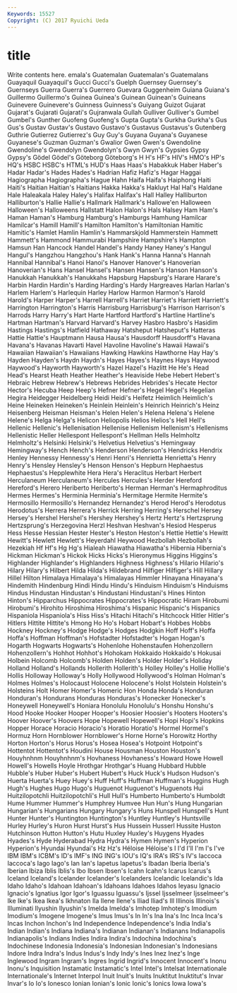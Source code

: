 ```yaml
---
Keywords: 15527 
Copyright: (C) 2017 Ryuichi Ueda
---
```


# title

Write contents here.
emala's Guatemalan Guatemalan's Guatemalans Guayaquil Guayaquil's Gucci Gucci's Guelph
Guernsey Guernsey's Guernseys Guerra Guerra's Guerrero Guevara Guggenheim Guiana Guiana's
Guillermo Guillermo's Guinea Guinea's Guinean Guinean's Guineans Guinevere Guinevere's Guinness
Guinness's Guiyang Guizot Gujarat Gujarat's Gujarati Gujarati's Gujranwala Gullah Gulliver
Gulliver's Gumbel Gumbel's Gunther Guofeng Guofeng's Gupta Gupta's Gurkha Gurkha's
Gus Gus's Gustav Gustav's Gustavo Gustavo's Gustavus Gustavus's Gutenberg Guthrie
Gutierrez Gutierrez's Guy Guy's Guyana Guyana's Guyanese Guyanese's Guzman Guzman's
Gwalior Gwen Gwen's Gwendoline Gwendoline's Gwendolyn Gwendolyn's Gwyn Gwyn's Gypsies
Gypsy Gypsy's Gödel Gödel's Göteborg Göteborg's H H's HF's HIV's
HMO's HP's HQ's HSBC HSBC's HTML's HUD's Haas Haas's Habakkuk
Haber Haber's Hadar Hadar's Hades Hades's Hadrian Hafiz Hafiz's Hagar
Haggai Hagiographa Hagiographa's Hague Hahn Haifa Haifa's Haiphong Haiti Haiti's
Haitian Haitian's Haitians Hakka Hakka's Hakluyt Hal Hal's Haldane Hale
Haleakala Haley Haley's Halifax Halifax's Hall Halley Halliburton Halliburton's Hallie
Hallie's Hallmark Hallmark's Hallowe'en Halloween Halloween's Halloweens Hallstatt Halon Halon's
Hals Halsey Ham Ham's Haman Haman's Hamburg Hamburg's Hamburgs Hamhung
Hamilcar Hamilcar's Hamill Hamill's Hamilton Hamilton's Hamiltonian Hamitic Hamitic's Hamlet
Hamlin Hamlin's Hammarskjold Hammerstein Hammett Hammett's Hammond Hammurabi Hampshire Hampshire's
Hampton Hamsun Han Hancock Handel Handel's Handy Haney Haney's Hangul
Hangul's Hangzhou Hangzhou's Hank Hank's Hanna Hanna's Hannah Hannibal Hannibal's
Hanoi Hanoi's Hanover Hanover's Hanoverian Hanoverian's Hans Hansel Hansel's Hansen
Hansen's Hanson Hanson's Hanukkah Hanukkah's Hanukkahs Hapsburg Hapsburg's Harare Harare's
Harbin Hardin Hardin's Harding Harding's Hardy Hargreaves Harlan Harlan's Harlem
Harlem's Harlequin Harley Harlow Harmon Harmon's Harold Harold's Harper Harper's
Harrell Harrell's Harriet Harriet's Harriett Harriett's Harrington Harrington's Harris Harrisburg
Harrisburg's Harrison Harrison's Harrods Harry Harry's Hart Harte Hartford Hartford's
Hartline Hartline's Hartman Hartman's Harvard Harvard's Harvey Hasbro Hasbro's Hasidim
Hastings Hastings's Hatfield Hathaway Hatsheput Hatsheput's Hatteras Hattie Hattie's Hauptmann
Hausa Hausa's Hausdorff Hausdorff's Havana Havana's Havanas Havarti Havel Havoline
Havoline's Hawaii Hawaii's Hawaiian Hawaiian's Hawaiians Hawking Hawkins Hawthorne Hay
Hay's Hayden Hayden's Haydn Haydn's Hayes Hayes's Haynes Hays Haywood
Haywood's Hayworth Hayworth's Hazel Hazel's Hazlitt He He's Head Head's
Hearst Heath Heather Heather's Heaviside Hebe Hebert Hebert's Hebraic Hebrew
Hebrew's Hebrews Hebrides Hebrides's Hecate Hector Hector's Hecuba Heep Heep's
Hefner Hefner's Hegel Hegel's Hegelian Hegira Heidegger Heidelberg Heidi Heidi's
Heifetz Heimlich Heimlich's Heine Heineken Heineken's Heinlein Heinlein's Heinrich Heinrich's
Heinz Heisenberg Heisman Heisman's Helen Helen's Helena Helena's Helene Helene's
Helga Helga's Helicon Heliopolis Helios Helios's Hell Hell's Hellenic Hellenic's
Hellenisation Hellenise Hellenism Hellenism's Hellenisms Hellenistic Heller Hellespont Hellespont's Hellman
Hells Helmholtz Helmholtz's Helsinki Helsinki's Helvetius Helvetius's Hemingway Hemingway's Hench
Hench's Henderson Henderson's Hendricks Hendrix Henley Hennessy Hennessy's Henri Henri's
Henrietta Henrietta's Henry Henry's Hensley Hensley's Henson Henson's Hepburn Hephaestus
Hephaestus's Hepplewhite Hera Hera's Heraclitus Herbart Herbert Herculaneum Herculaneum's Hercules
Hercules's Herder Hereford Hereford's Herero Heriberto Heriberto's Herman Herman's Hermaphroditus
Hermes Hermes's Herminia Herminia's Hermitage Hermite Hermite's Hermosillo Hermosillo's Hernandez
Hernandez's Herod Herod's Herodotus Herodotus's Herrera Herrera's Herrick Herring Herring's
Herschel Hersey Hersey's Hershel Hershel's Hershey Hershey's Hertz Hertz's Hertzsprung
Hertzsprung's Herzegovina Herzl Heshvan Heshvan's Hesiod Hesperus Hess Hesse Hessian
Hester Hester's Heston Heston's Hettie Hettie's Hewitt Hewitt's Hewlett Hewlett's
Heyerdahl Heywood Hezbollah Hezbollah's Hezekiah Hf Hf's Hg Hg's Hialeah
Hiawatha Hiawatha's Hibernia Hibernia's Hickman Hickman's Hickok Hicks Hicks's Hieronymus
Higgins Higgins's Highlander Highlander's Highlanders Highness Highness's Hilario Hilario's Hilary
Hilary's Hilbert Hilda Hilda's Hildebrand Hilfiger Hilfiger's Hill Hillary Hillel
Hilton Himalaya Himalaya's Himalayas Himmler Hinayana Hinayana's Hindemith Hindenburg Hindi
Hindu Hindu's Hinduism Hinduism's Hinduisms Hindus Hindustan Hindustan's Hindustani Hindustani's
Hines Hinton Hinton's Hipparchus Hippocrates Hippocrates's Hippocratic Hiram Hirobumi Hirobumi's
Hirohito Hiroshima Hiroshima's Hispanic Hispanic's Hispanics Hispaniola Hispaniola's Hiss Hiss's
Hitachi Hitachi's Hitchcock Hitler Hitler's Hitlers Hittite Hittite's Hmong Ho
Ho's Hobart Hobart's Hobbes Hobbs Hockney Hockney's Hodge Hodge's Hodges
Hodgkin Hoff Hoff's Hoffa Hoffa's Hoffman Hoffman's Hofstadter Hofstadter's Hogan
Hogan's Hogarth Hogwarts Hogwarts's Hohenlohe Hohenstaufen Hohenzollern Hohenzollern's Hohhot Hohhot's
Hohokam Hokkaido Hokkaido's Hokusai Holbein Holcomb Holcomb's Holden Holden's Holder
Holder's Holiday Holland Holland's Hollands Hollerith Hollerith's Holley Holley's Hollie
Hollie's Hollis Holloway Holloway's Holly Hollywood Hollywood's Holman Holman's Holmes
Holmes's Holocaust Holocene Holocene's Holst Holstein Holstein's Holsteins Holt Homer
Homer's Homeric Hon Honda Honda's Honduran Honduran's Hondurans Honduras Honduras's
Honecker Honecker's Honeywell Honeywell's Honiara Honolulu Honolulu's Honshu Honshu's Hood
Hooke Hooker Hooper Hooper's Hoosier Hoosier's Hooters Hooters's Hoover Hoover's
Hoovers Hope Hopewell Hopewell's Hopi Hopi's Hopkins Hopper Horace Horacio
Horacio's Horatio Horatio's Hormel Hormel's Hormuz Horn Hornblower Hornblower's Horne
Horne's Horowitz Horthy Horton Horton's Horus Horus's Hosea Hosea's Hotpoint
Hotpoint's Hottentot Hottentot's Houdini House Housman Houston Houston's Houyhnhnm Houyhnhnm's
Hovhaness Hovhaness's Howard Howe Howell Howell's Howells Hoyle Hrothgar Hrothgar's
Huang Hubbard Hubble Hubble's Huber Huber's Hubert Hubert's Huck Huck's
Hudson Hudson's Huerta Huerta's Huey Huey's Huff Huff's Huffman Huffman's
Huggins Hugh Hugh's Hughes Hugo Hugo's Huguenot Huguenot's Huguenots Hui
Huitzilopotchli Huitzilopotchli's Hull Hull's Humberto Humberto's Humboldt Hume Hummer Hummer's
Humphrey Humvee Hun Hun's Hung Hungarian Hungarian's Hungarians Hungary Hungary's
Huns Hunspell Hunspell's Hunt Hunter Hunter's Huntington Huntington's Huntley Huntley's
Huntsville Hurley Hurley's Huron Hurst Hurst's Hus Hussein Husserl Hussite
Huston Hutchinson Hutton Hutton's Hutu Huxley Huxley's Huygens Hyades Hyades's
Hyde Hyderabad Hydra Hydra's Hymen Hymen's Hyperion Hyperion's Hyundai Hyundai's
Hz Hz's Héloise Héloise's I I'd I'll I'm I's I've
IBM IBM's ICBM's ID's IMF's ING ING's IOU's IQ's IRA's
IRS's IV's Iaccoca Iaccoca's Iago Iago's Ian Ian's Iapetus Iapetus's
Ibadan Iberia Iberia's Iberian Ibiza Iblis Iblis's Ibo Ibsen Ibsen's
Icahn Icahn's Icarus Icarus's Iceland Iceland's Icelander Icelander's Icelanders Icelandic
Icelandic's Ida Idaho Idaho's Idahoan Idahoan's Idahoans Idahoes Idahos Ieyasu
Ignacio Ignacio's Ignatius Igor Igor's Iguassu Iguassu's Ijssel Ijsselmeer Ijsselmeer's
Ike Ike's Ikea Ikea's Ikhnaton Ila Ilene Ilene's Iliad Iliad's
Ill Illinois Illinois's Illuminati Ilyushin Ilyushin's Imelda Imelda's Imhotep Imhotep's
Imodium Imodium's Imogene Imogene's Imus Imus's In In's Ina Ina's
Inc Inca Inca's Incas Inchon Inchon's Ind Independence Independence's India
India's Indian Indian's Indiana Indiana's Indianan Indianan's Indianans Indianapolis Indianapolis's
Indians Indies Indira Indira's Indochina Indochina's Indochinese Indonesia Indonesia's Indonesian
Indonesian's Indonesians Indore Indra Indra's Indus Indus's Indy Indy's Ines
Inez Inez's Inge Inglewood Ingram Ingram's Ingres Ingrid Ingrid's Innocent
Innocent's Inonu Inonu's Inquisition Instamatic Instamatic's Intel Intel's Intelsat Internationale
Internationale's Internet Interpol Inuit Inuit's Inuits Inuktitut Inuktitut's Invar Invar's
Io Io's Ionesco Ionian Ionian's Ionic Ionic's Ionics Iowa Iowa's
